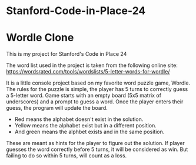 # Stanford-Code-in-Place-24

# Wordle Clone

This is my project for Stanford's Code in Place 24

The word list used in the project is taken from the following online site: https://wordsrated.com/tools/wordslists/5-letter-words-for-wordle/

It is a little console project based on my favorite word puzzle game, Wordle.
The rules for the puzzle is simple, the player has 5 turns to correctly guess a 5-letter word.
Game starts with an empty board (5x5 matrix of underscores) and a prompt to guess a word.
Once the player enters their guess, the program will update the board.
* Red means the alphabet doesn't exist in the solution.
* Yellow means the alphabet exist but in a different position.
* And green means the alphbet exists and in the same position.

These are meant as hints for the player to figure out the solution.
If player guesses the word correctly before 5 turns, it will be considered as win.
But failing to do so within 5 turns, will count as a loss.